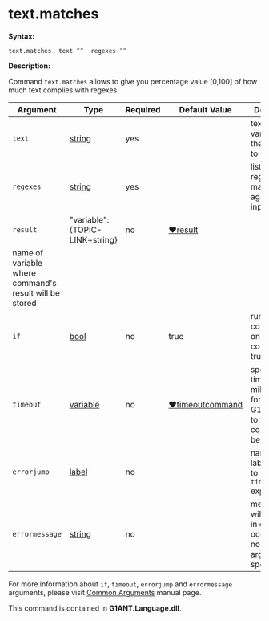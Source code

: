 # text.matches

**Syntax:**

```G1ANT
text.matches  text ‴‴  regexes ‴‴

```

**Description:**

Command `text.matches` allows to give you percentage value [0,100] of how much text complies with regexes. 

| Argument | Type | Required | Default Value | Description |
| -------- | ---- | -------- | ------------- | ----------- |
|`text`| [string](https://github.com/G1ANT-Robot/G1ANT.Manual/blob/master/G1ANT-Language/Structures/bool.md) | yes |  | text or a variable with the content to be written |
|`regexes`| [string](https://github.com/G1ANT-Robot/G1ANT.Manual/blob/master/G1ANT-Language/Structures/bool.md) | yes |  | list of regexes to be matched against text input |
|`result`| "variable":{TOPIC-LINK+string}| no |  [♥result](https://github.com/G1ANT-Robot/G1ANT.Manual/blob/master/G1ANT-Language/Common-Arguments.md) 
 | name of variable where command's result will be stored |
|`if`| [bool](https://github.com/G1ANT-Robot/G1ANT.Manual/blob/master/G1ANT-Language/Structures/bool.md) | no | true | runs the command only if condition is true |
|`timeout`| [variable](https://github.com/G1ANT-Robot/G1ANT.Manual/blob/master/G1ANT-Language/Special-Characters/variable.md) | no | [♥timeoutcommand](https://github.com/G1ANT-Robot/G1ANT.Manual/blob/master/G1ANT-Language/Variables/Special-Variables.md)  | specifies time in milliseconds for G1ANT.Robot to wait for the command to be executed |
|`errorjump` | [label](https://github.com/G1ANT-Robot/G1ANT.Manual/blob/master/G1ANT-Language/Structures/bool.md) | no | | name of the label to jump to if given `timeout` expires |
|`errormessage`| [string](https://github.com/G1ANT-Robot/G1ANT.Manual/blob/master/G1ANT-Language/Structures/bool.md) | no |  | message that will be shown in case error occurs and no `errorjump` argument is specified |

For more information about `if`, `timeout`, `errorjump` and `errormessage` arguments, please visit [Common Arguments](https://github.com/G1ANT-Robot/G1ANT.Manual/blob/master/G1ANT-Language/Common-Arguments.md)  manual page.

This command is contained in **G1ANT.Language.dll**.